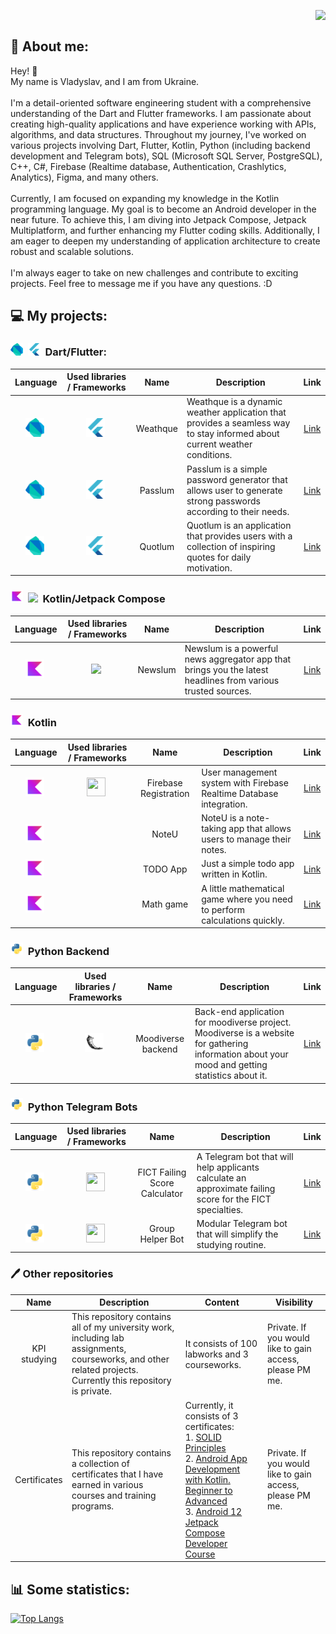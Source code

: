 <a href="https://github.com/tortamque"><img src="https://komarev.com/ghpvc/?username=tortamque&style=for-the-badge&color=886ce4" align="right"></a></br>
## 🌿 About me:<br>
Hey! 👋<br>
My name is Vladyslav, and I am from Ukraine.<br><br>
I'm a detail-oriented software engineering student with a comprehensive understanding of the Dart and Flutter frameworks. I am passionate about creating high-quality applications and have experience working with APIs, algorithms, and data structures. Throughout my journey, I've worked on various projects involving Dart, Flutter, Kotlin, Python (including backend development and Telegram bots), SQL (Microsoft SQL Server, PostgreSQL), C++, C#, Firebase (Realtime database, Authentication, Crashlytics, Analytics), Figma, and many others.<br><br>
Currently, I am focused on expanding my knowledge in the Kotlin programming language. My goal is to become an Android developer in the near future. To achieve this, I am diving into Jetpack Compose, Jetpack Multiplatform, and further enhancing my Flutter coding skills. Additionally, I am eager to deepen my understanding of application architecture to create robust and scalable solutions.<br><br>
I'm always eager to take on new challenges and contribute to exciting projects. Feel free to message me if you have any questions. :D

## 💻 My projects:<br>
### <img src="https://github.com/devicons/devicon/blob/master/icons/dart/dart-original.svg" width="20" height="20"/>&nbsp; <img src="https://github.com/devicons/devicon/blob/master/icons/flutter/flutter-original.svg" width="20" height="20"/>&nbsp; Dart/Flutter:<br>
| Language | Used libraries / Frameworks | Name | Description | Link |
| :------: | :------------------------: | :---: | ---------- | :--: |
| <img src="https://github.com/devicons/devicon/blob/master/icons/dart/dart-original.svg" width="30" height="30"/>&nbsp;  | <img src="https://github.com/devicons/devicon/blob/master/icons/flutter/flutter-original.svg" width="30" height="30"/>&nbsp;  | Weathque  | Weathque is a dynamic weather application that provides a seamless way to stay informed about current weather conditions. | [Link](https://github.com/tortamque/Weathque)  |
| <img src="https://github.com/devicons/devicon/blob/master/icons/dart/dart-original.svg" width="30" height="30"/>&nbsp;  | <img src="https://github.com/devicons/devicon/blob/master/icons/flutter/flutter-original.svg" width="30" height="30"/>&nbsp;  | Passlum  | Passlum is a simple password generator that allows user to generate strong passwords according to their needs.  | [Link](https://github.com/tortamque/Passlum)  |
| <img src="https://github.com/devicons/devicon/blob/master/icons/dart/dart-original.svg" width="30" height="30"/>&nbsp;  | <img src="https://github.com/devicons/devicon/blob/master/icons/flutter/flutter-original.svg" width="30" height="30"/>&nbsp;  | Quotlum  | Quotlum is an application that provides users with a collection of inspiring quotes for daily motivation.  | [Link](https://github.com/tortamque/Quotlum)  |

### <img src="https://github.com/devicons/devicon/blob/master/icons/kotlin/kotlin-original.svg" width="20" height="20"/>&nbsp; <img src="https://camo.githubusercontent.com/fc917b07a14d32538cd2fcb0477a795f40864f617a9457511f2073e17e2a4bee/68747470733a2f2f692e696d6775722e636f6d2f65696f546279462e706e67" width="20"/>&nbsp; Kotlin/Jetpack Compose
| Language | Used libraries / Frameworks | Name | Description | Link |
| :------: | :------------------------: | :---: | ---------- | :--: |
| <img src="https://github.com/devicons/devicon/blob/master/icons/kotlin/kotlin-original.svg" width="30" height="30"/>&nbsp;  | <img src="https://camo.githubusercontent.com/fc917b07a14d32538cd2fcb0477a795f40864f617a9457511f2073e17e2a4bee/68747470733a2f2f692e696d6775722e636f6d2f65696f546279462e706e67" width="30"/>&nbsp; | Newslum | Newslum is a powerful news aggregator app that brings you the latest headlines from various trusted sources. | [Link](https://github.com/tortamque/Newslum)  |

### <img src="https://github.com/devicons/devicon/blob/master/icons/kotlin/kotlin-original.svg" width="20" height="20"/>&nbsp; Kotlin
| Language | Used libraries / Frameworks | Name | Description | Link |
| :------: | :------------------------: | :---: | ---------- | :--: |
| <img src="https://github.com/devicons/devicon/blob/master/icons/kotlin/kotlin-original.svg" width="30" height="30"/>&nbsp;  | <img src="https://cdn.iconscout.com/icon/free/png-256/free-firebase-3521427-2944871.png" width="30" height="30"/>&nbsp; | Firebase Registration | User management system with Firebase Realtime Database integration. | [Link](https://github.com/tortamque/Firebase-registration)  |
| <img src="https://github.com/devicons/devicon/blob/master/icons/kotlin/kotlin-original.svg" width="30" height="30"/>&nbsp;  |   | NoteU | NoteU is a note-taking app that allows users to manage their notes. | [Link](https://github.com/tortamque/NoteU)  |
| <img src="https://github.com/devicons/devicon/blob/master/icons/kotlin/kotlin-original.svg" width="30" height="30"/>&nbsp;  |   | TODO App  | Just a simple todo app written in Kotlin.  | [Link](https://github.com/tortamque/TODO-App)  |
| <img src="https://github.com/devicons/devicon/blob/master/icons/kotlin/kotlin-original.svg" width="30" height="30"/>&nbsp;  |   | Math game  | A little mathematical game where you need to perform calculations quickly.  | [Link](https://github.com/tortamque/Math-game)  |

### <img src="https://github.com/devicons/devicon/blob/master/icons/python/python-original.svg" width="20" height="20"/>&nbsp; Python Backend
| Language | Used libraries / Frameworks | Name | Description | Link |
| :------: | :------------------------: | :---: | ---------- | :--: |
| <img src="https://github.com/devicons/devicon/blob/master/icons/python/python-original.svg" width="30" height="30"/>&nbsp;  | <img src="https://github.com/devicons/devicon/blob/master/icons/flask/flask-original.svg" width="30" height="30"/>&nbsp;  | Moodiverse backend  |  Back-end application for moodiverse project. Moodiverse is a website for gathering information about your mood and getting statistics about it.  | [Link](https://github.com/tortamque/moodiverse-backend/tree/development)  |

### <img src="https://github.com/devicons/devicon/blob/master/icons/python/python-original.svg" width="20" height="20"/>&nbsp; Python Telegram Bots
| Language | Used libraries / Frameworks | Name | Description | Link |
| :------: | :------------------------: | :---: | ---------- | :--: |
| <img src="https://github.com/devicons/devicon/blob/master/icons/python/python-original.svg" width="30" height="30"/>&nbsp;  | <img src="https://upload.wikimedia.org/wikipedia/commons/thumb/8/82/Telegram_logo.svg/768px-Telegram_logo.svg.png" width="30" height="30"/>&nbsp;  | FICT Failing Score Calculator  | A Telegram bot that will help applicants calculate an approximate failing score for the FICT specialties.  | [Link](https://github.com/tortamque/fict-failing-score-calculator)  |
| <img src="https://github.com/devicons/devicon/blob/master/icons/python/python-original.svg" width="30" height="30"/>&nbsp;  | <img src="https://upload.wikimedia.org/wikipedia/commons/thumb/8/82/Telegram_logo.svg/768px-Telegram_logo.svg.png" width="30" height="30"/>&nbsp;  | Group Helper Bot  |  Modular Telegram bot that will simplify the studying routine.  | [Link](https://github.com/tortamque/group-helper-bot)  |

### 🖊️ Other repositories
| Name | Description | Content | Visibility |
| :--------: | -------- | -------- | -------- |
| KPI studying  | This repository contains all of my university work, including lab assignments, courseworks, and other related projects. Currently this repository is private.  | It consists of 100 labworks and 3 courseworks.  | Private. If you would like to gain access, please PM me.  |
| Certificates  | This repository contains a collection of certificates that I have earned in various courses and training programs.  | Currently, it consists of 3 certificates:<br>1. [SOLID Principles](https://www.udemy.com/course/solid-design/) <br>2. [Android App Development with Kotlin. Beginner to Advanced](https://www.udemy.com/course/android-app-development-with-kotlin-beginner-to-advanced/)<br>3. [Android 12 Jetpack Compose Developer Course](https://www.udemy.com/course/android-12-jetpack-compose-developer-course/)  | Private. If you would like to gain access, please PM me.  |

## 📊 Some statistics:<br>
[![Top Langs](https://github-readme-stats.vercel.app/api/top-langs/?username=tortamque&layout=donut)](https://github.com/anuraghazra/github-readme-stats)

